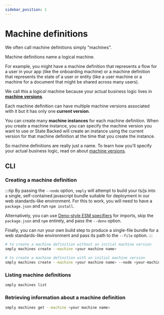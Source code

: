 ```yaml
---
sidebar_position: 1
---
```


# Machine definitions

We often call machine definitions simply "machines".

Machine definitions name a logical machine.

For example, you might have a machine definition that represents a flow for a user in your app (like the onboarding machine) or a machine definition that represents the state of a user or entity (like a user machine or a machine for a document that might be shared across many users).

We call this a *logical* machine because your actual business logic lives in **[machine versions](./machine-versions)**.

Each machine definition can have multiple machine versions associated with it but it has only one **current version**.

You can create many **machine instances** for each machine definition.
When you create a machine instance, you can specify the machine version you want to use or State Backed will create an instance using the current version for that machine definition at the time that you create the instance.

So machine definitions are really just a name.
To learn how you'll specify your actual business logic, read on about [machine versions](./machine-versions).

## CLI

### Creating a machine definition

:::tip
By passing the `--node` option, `smply` will attempt to build your ts/js into a
single, self-contained javascript bundle suitable for deployment in our
web standards-like environment.
For this to work, you will need to have a `package.json` and run `npm install`.

Alternatively, you can use [Deno-style ESM specifiers](https://deno.land/manual@v1.15.2/linking_to_external_code) for imports, skip the `package.json`
and `npm` entirely, and pass the `--deno` option.

Finally, you can run your own build step to produce a single-file bundle for
a web standards-like environment and pass its path to the `--file` option.
:::

```bash
# to create a machine definition without an initial machine version
smply machines create --machine <your machine name>

# to create a machine definition with an initial machine version
smply machines create --machine <your machine name> --node <your-machine.(ts|js)>
```

### Listing machine definitions

```bash
smply machines list
```

### Retrieving information about a machine definition

```bash
smply machines get --machine <your machine name>
```
